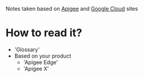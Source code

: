 Notes taken based on [Apigee](https://docs.apigee.com/) and [Google Cloud](https://cloud.google.com/apigee/docs/) sites

# How to read it?
* 'Glossary'
* Based on your product
  * 'Apigee Edge'
  * 'Apigee X'